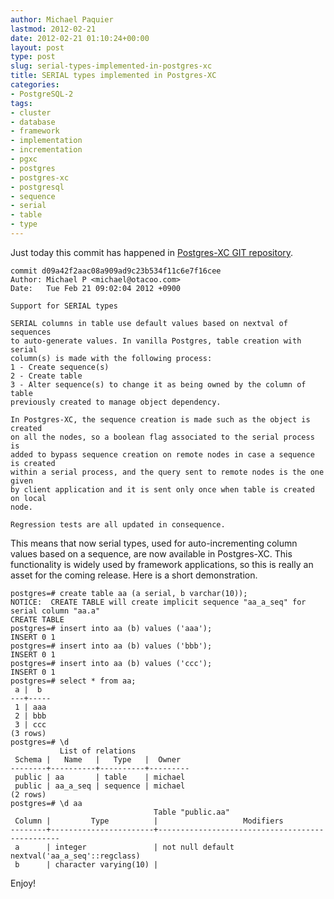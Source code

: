 ```yaml
---
author: Michael Paquier
lastmod: 2012-02-21
date: 2012-02-21 01:10:24+00:00
layout: post
type: post
slug: serial-types-implemented-in-postgres-xc
title: SERIAL types implemented in Postgres-XC
categories:
- PostgreSQL-2
tags:
- cluster
- database
- framework
- implementation
- incrementation
- pgxc
- postgres
- postgres-xc
- postgresql
- sequence
- serial
- table
- type
---
```


Just today this commit has happened in [Postgres-XC GIT repository](http://postgres-xc.git.sourceforge.net/git/gitweb-index.cgi).

    commit d09a42f2aac08a909ad9c23b534f11c6e7f16cee
    Author: Michael P <michael@otacoo.com>
    Date:   Tue Feb 21 09:02:04 2012 +0900

    Support for SERIAL types

    SERIAL columns in table use default values based on nextval of sequences
    to auto-generate values. In vanilla Postgres, table creation with serial
    column(s) is made with the following process:
    1 - Create sequence(s)
    2 - Create table
    3 - Alter sequence(s) to change it as being owned by the column of table
    previously created to manage object dependency.

    In Postgres-XC, the sequence creation is made such as the object is created
    on all the nodes, so a boolean flag associated to the serial process is
    added to bypass sequence creation on remote nodes in case a sequence is created
    within a serial process, and the query sent to remote nodes is the one given
    by client application and it is sent only once when table is created on local
    node.

    Regression tests are all updated in consequence.

This means that now serial types, used for auto-incrementing column values based on a sequence, are now available in Postgres-XC. This functionality is widely used by framework applications, so this is really an asset for the coming release. Here is a short demonstration.

    postgres=# create table aa (a serial, b varchar(10));
    NOTICE:  CREATE TABLE will create implicit sequence "aa_a_seq" for serial column "aa.a"
    CREATE TABLE
    postgres=# insert into aa (b) values ('aaa');
    INSERT 0 1
    postgres=# insert into aa (b) values ('bbb');
    INSERT 0 1
    postgres=# insert into aa (b) values ('ccc');
    INSERT 0 1
    postgres=# select * from aa;
     a |  b  
    ---+-----
     1 | aaa
     2 | bbb
     3 | ccc
    (3 rows)
    postgres=# \d
               List of relations
     Schema |   Name   |   Type   |  Owner  
    --------+----------+----------+---------
     public | aa       | table    | michael
     public | aa_a_seq | sequence | michael
    (2 rows)
    postgres=# \d aa
                                    Table "public.aa"
     Column |         Type          |                   Modifiers                    
    --------+-----------------------+------------------------------------------------
     a      | integer               | not null default nextval('aa_a_seq'::regclass)
     b      | character varying(10) | 

Enjoy!
